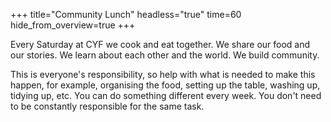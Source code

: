 +++
title="Community Lunch"
headless="true"
time=60
hide_from_overview=true
+++

Every Saturday at CYF we cook and eat together. We share our food and our stories. We learn about each other and the world. We build community.  

This is everyone's responsibility, so help with what is needed to make this happen, for example, organising the food, setting up the table, washing up, tidying up, etc. You can do something different every week. You don't need to be constantly responsible for the same task.
